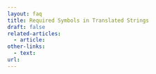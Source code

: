 ```yaml
---
layout: faq
title: Required Symbols in Translated Strings
draft: false
related-articles:
  - article:
other-links:
  - text:
url:
---
```

